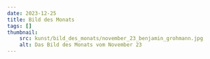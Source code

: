 ```yaml
---
date: 2023-12-25
title: Bild des Monats
tags: []
thumbnail:
    src: kunst/bild_des_monats/november_23_benjamin_grohmann.jpg
    alt: Das Bild des Monats vom November 23
---
```


<gallery images="/images/kunst/bild_des_monats/november_23_benjamin_grohmann.jpg,/images/kunst/bild_des_monats/november23_anne_gruenberg.jpg,/images/kunst/bild_des_monats/dezember23.jpg,/images/kunst/bild_des_monats/dezember23_2.jpg,/images/kunst/bild_des_monats/januar24.jpg,/images/kunst/bild_des_monats/januar24_2.jpg,/images/kunst/bild_des_monats/februar24_daniel_pugowkin.jpg" captions="Blumenwiese Benjamin Grohmann,Blumenwiese Anne Grünberg,Fantasy-Land Maja Litsche,Fantasy-Land Clara Krauser,Urban Sketching Emilia Betz 11b,Urban Setching Lina Silberhorn 11b, Daniel Pugowkin 7g"></gallery>
